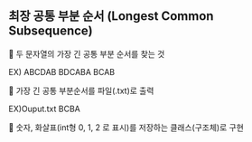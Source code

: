 <h2>최장 공통 부분 순서 (Longest Common Subsequence)</h2>
 두 문자열의 가장 긴 공통 부분 순서를 찾는 것 <p>
EX) ABCDAB BDCABA BCAB  <p>
 가장 긴 공통 부분순서를 파일(.txt)로 출력 <p>
EX)Ouput.txt BCBA <p>
 숫자, 화살표(int형 0, 1, 2 로 표시)를 저장하는 클래스(구조체)로 구현
